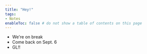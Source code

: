 ```yaml
---
title: "Hey!"
tags:
- Notes
enableToc: false # do not show a table of contents on this page
---
```


- We're on break
- Come back on Sept. 6 
- GL!!
